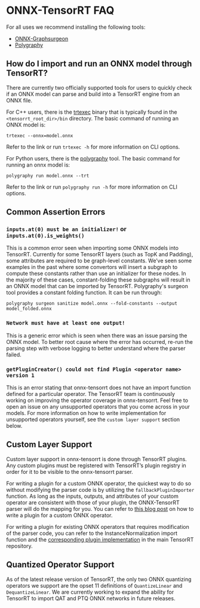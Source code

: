 <!--- SPDX-License-Identifier: Apache-2.0 -->

# ONNX-TensorRT FAQ

For all uses we recommend installing the following tools:
* [ONNX-Graphsurgeon](https://github.com/NVIDIA/TensorRT/tree/main/tools/onnx-graphsurgeon)
* [Polygraphy](https://github.com/NVIDIA/TensorRT/tree/main/tools/Polygraphy)

## How do I import and run an ONNX model through TensorRT?

There are currently two officially supported tools for users to quickly check if an ONNX model can parse and build into a TensorRT engine from an ONNX file.

For C++ users, there is the [trtexec](https://github.com/NVIDIA/TensorRT/tree/main/samples/trtexec) binary that is typically found in the `<tensorrt_root_dir>/bin` directory. The basic command of running an ONNX model is:

`trtexec --onnx=model.onnx`

Refer to the link or run `trtexec -h` for more information on CLI options.

For Python users, there is the [polygraphy](https://github.com/NVIDIA/TensorRT/tree/main/tools/Polygraphy) tool. The basic command for running an onnx model is:

`polygraphy run model.onnx --trt`

Refer to the link or run `polygraphy run -h` for more information on CLI options.

## Common Assertion Errors

### `inputs.at(0) must be an initializer!` or `inputs.at(0).is_weights()`

This is a common error seen when importing some ONNX models into TensorRT. Currently for some TensorRT layers (such as TopK and Padding), some attributes are required to be graph-level constants. We’ve seen some examples in the past where some convertors will insert a subgraph to compute these constants rather than use an initializer for these nodes. In the majority of these cases, constant-folding these subgraphs will result in an ONNX model that can be imported by TensorRT. Polygraphy's surgeon tool provides a constant folding function. It can be run through:

`polygraphy surgeon sanitize model.onnx --fold-constants --output model_folded.onnx`

### `Network must have at least one output!`

This is a generic error which is seen when there was an issue parsing the ONNX model. To better root cause where the error has occurred, re-run the parsing step with verbose logging to better understand where the parser failed.

### `getPluginCreator() could not find Plugin <operator name> version 1`

This is an error stating that onnx-tensorrt does not have an import function defined for a particular operator. The TensorRT team is continuously working on improving the operator coverage in onnx-tensorrt. Feel free to open an issue on any unsupported operators that you come across in your models. For more information on how to write implementation for unsupported operators yourself, see the `custom layer support` section below.

## Custom Layer Support

Custom layer support in onnx-tensorrt is done through TensorRT plugins. Any custom plugins must be registered with TensorRT’s plugin registry in order for it to be visible to the onnx-tensorrt parser.

For writing a plugin for a custom ONNX operator, the quickest way to do so without modifying the parser code is by utilizing the `fallbackPluginImporter` function. As long as the inputs, outputs, and attributes of your custom operator are consistent with those of your plugin, the ONNX-TensorRT parser will do the mapping for you. You can refer to [this blog post](https://developer.nvidia.com/blog/estimating-depth-beyond-2d-using-custom-layers-on-tensorrt-and-onnx-models/) on how to write a plugin for a custom ONNX operator.

For writing a plugin for existing ONNX operators that requires modification of the parser code, you can refer to the InstanceNormalization import function and the [corresponding plugin implementation](https://github.com/NVIDIA/TensorRT/tree/main/plugin/instanceNormalizationPlugin) in the main TensorRT repository.

## Quantized Operator Support

As of the latest release version of TensorRT, the only two ONNX quantizing operators we support are the opset 11 definitions of `QuantizeLinear` and `DequantizeLinear`. We are currently working to expand the ability for TensorRT to import QAT and PTQ ONNX networks in future releases.
